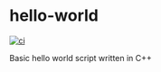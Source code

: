 # hello-world

[![ci](https://github.com/HoneyBearTech/hello-world/actions/workflows/ci.yml/badge.svg)](https://github.com/HoneyBearTech/hello-world/actions/workflows/ci.yml)

Basic hello world script written in C++

